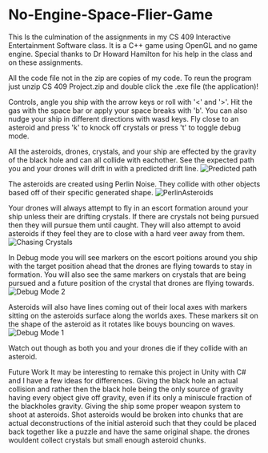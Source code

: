 # No-Engine-Space-Flier-Game
This Is the culmination of the assignments in my CS 409 Interactive Entertainment Software class. It is a C++ game using OpenGL and no game engine. Special thanks to Dr Howard Hamilton for his help in the class and on these assignments.

All the code file not in the zip are copies of my code. To reun the program just unzip CS 409 Project.zip and double click the .exe file (the application)!

Controls, angle you ship with the arrow keys or roll with '<' and '>'. Hit the gas with the space bar or apply your space breaks with 'b'. You can also nudge your ship in different directions with wasd keys. Fly close to an asteroid and press 'k' to knock off crystals or press 't' to toggle debug mode.

All the asteroids, drones, crystals, and your ship are effected by the gravity of the black hole and can all collide with eachother. See the expected path you and your drones will drift in with a predicted drift line.
![Predicted path](https://user-images.githubusercontent.com/56166683/148467930-1bd6c69f-300b-408c-ac56-502b6765932c.png)

The asteroids are created using Perlin Noise. They collide with other objects based off of their specific generated shape.
![PerlinAsteroids](https://user-images.githubusercontent.com/56166683/148468126-dce6f9b7-37ab-41e2-930b-7d8519b60ca3.png)

Your drones will always attempt to fly in an escort formation around your ship unless their are drifting crystals. If there are crystals not being pursued then they will pursue them until caught. They will also attempt to avoid asteroids if they feel they are to close with a hard veer away from them.
![Chasing Crystals](https://user-images.githubusercontent.com/56166683/148468304-1a0beb7c-762d-418b-bde3-e41f92f1cf72.png)

In Debug mode you will see markers on the escort poitions around you ship with the target position ahead that the drones are flying towards to stay in formation. You will also see the same markers on crystals that are being pursued and a future position of the crystal that drones are flying towards.
![Debug Mode 2](https://user-images.githubusercontent.com/56166683/148468578-d6eea910-dd83-477b-87f7-82a65359ac0a.png)

Asteroids will also have lines coming out of their local axes with markers sitting on the asteroids surface along the worlds axes. These markers sit on the shape of the asteroid as it rotates like bouys bouncing on waves.
![Debug Mode 1](https://user-images.githubusercontent.com/56166683/148473585-b462f4c0-268e-418a-96d0-867789ef964a.png)

Watch out though as both you and your drones die if they collide with an asteroid.

Future Work
It may be interesting to remake this project in Unity with C# and I have a few ideas for differences. Giving the black hole an actual collision and rather then the black hole being the only source of gravity having every object give off gravity, even if its only a miniscule fraction of the blackholes gravity. Giving the ship some proper weapon system to shoot at asteroids. Shot asteroids would be broken into chunks that are actual deconstructions of the initial asteroid such that they could be placed back together like a puzzle and have the same original shape. the drones wouldent collect crystals but small enough asteroid chunks.
